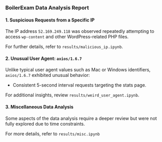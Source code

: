 ### BoilerExam Data Analysis Report

#### 1. **Suspicious Requests from a Specific IP**  
The IP address `52.169.249.118` was observed repeatedly attempting to access `wp-content` and other WordPress-related PHP files.  

For further details, refer to `results/malicious_ip.ipynb`.

#### 2. **Unusual User Agent: `axios/1.6.7`**  
Unlike typical user agent values such as Mac or Windows identifiers, `axios/1.6.7` exhibited unusual behavior:  
  - Consistent 5-second interval requests targeting the stats page.  

For additional insights, review `results/weird_user_agent.ipynb`.

#### 3. **Miscellaneous Data Analysis**  
Some aspects of the data analysis require a deeper review but were not fully explored due to time constraints.

For more details, refer to `results/misc.ipynb`
